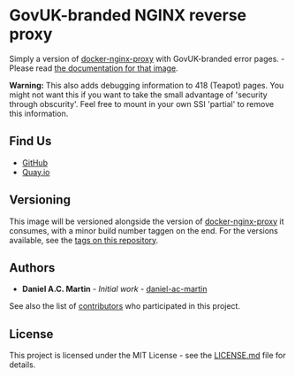 # GovUK-branded NGINX reverse proxy

Simply a version of [docker-nginx-proxy] with GovUK-branded error
pages. - Please read [the documentation for that image].

**Warning:** This also adds debugging information to 418 (Teapot) pages.
             You might not want this if you want to take the small
             advantage of 'security through obscurity'. Feel free to
             mount in your own SSI 'partial' to remove this information.

## Find Us

* [GitHub]
* [Quay.io]

## Versioning

This image will be versioned alongside the version of
[docker-nginx-proxy] it consumes, with a minor build number taggen on
the end. For the versions available, see the [tags on this repository].

## Authors

* **Daniel A.C. Martin** - *Initial work* - [daniel-ac-martin]

See also the list of [contributors] who participated in this project.

## License

This project is licensed under the MIT License - see the [LICENSE.md]
file for details.

[contributors]:                     https://github.com/UKHomeOffice/docker-nginx-proxy-govuk/graphs/contributors
[daniel-ac-martin]:                 https://github.com/daniel-ac-martin
[docker-nginx-proxy]:               https://github.com/UKHomeOffice/docker-nginx-proxy
[GitHub]:                           https://github.com/UKHomeOffice/docker-nginx-proxy-govuk
[LICENSE.md]:                       LICENSE.md
[Quay.io]:                          https://quay.io/repository/ukhomeofficedigital/nginx-proxy-govuk
[tags on this repository]:          https://github.com/UKHomeOffice/docker-nginx-proxy-govuk/tags
[the documentation for that image]: https://github.com/UKHomeOffice/docker-nginx-proxy/blob/master/README.md
